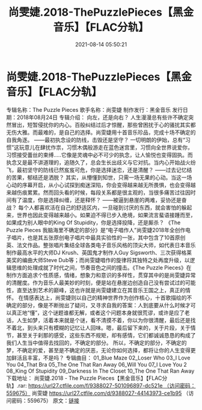 ﻿---
title: 尚雯婕.2018-ThePuzzlePieces【黑金音乐】【FLAC分轨】
date: 2021-08-14 05:50:21
categories: WAV车载音乐、镜像
tags: 华语中文
---
# 尚雯婕.2018-ThePuzzlePieces【黑金音乐】【FLAC分轨】

专辑名称：The Puzzle
Pieces
歌手名称：尚雯婕
制作发行：黑金音乐
发行日期：2018年08月24日
专辑介绍：
向左，还是向右？
人生漫漫总有些许不确定突然冒出，短暂侵扰你的内心。百般纠结过后才惊醒，那些曾困扰于心的骚扰其实都无伤大雅。而最难的，是自己的选择。尚雯婕用十首音乐珍品，完成十场不确定的自我角逐。
——最初执念设的防线，击毁还是坚守？
一切明朗的伊始，总有“习惯”这玩意儿在肆扰作祟，习惯木偶般游走在蓝色迷宫里，习惯向全世界说爱你，习惯接受蕾丝的束缚.....它像是灵魂中必不可少的执念，让人愉悦也变得固执。而执念又是最不讲道理的，追随久了，总会生长出歧义与它对抗。当内心开始战火纷飞，最初坚守的防线已然岌岌可危，你是选择迷恋，还是清醒？
——过去记忆结的苦果，郁结还是洒脱？
其实，从懵懂到知世，只需一场无果的心动。当这一场心动的序幕开启，从小心试探到痴迷深陷，你会变得越来越无所畏惧，也会变得越来越伤痕累累。然而回头看的时候，每段关系都是很主观的，当很多痛苦过往因时间有了温度，你是选择纠缠，还是释怀？
——被逼到悬崖的两难，妥协还是奋战？
每个人都喜欢活在自己的舒适区内，一旦碰到讨厌的东西，就会害怕的躲起来，世界也因此变得越来越小。如果迫不得已步入绝境，如果流言蜚语接踵而至，如果成为别人眼中的King
Of Stupidity，你是选择投降，还是厮杀？
《The
Puzzle Pieces
我脑海里不确定的部分》是“电子唱作人”尚雯婕2018年全创作电子唱片，也是其五张原创电子唱片中最具实验性的一张，其中包含了10首原创英、法文作品。整张唱片集结全球各类电子音乐风格的顶尖大师，如代表日本音乐制作最高水平的大师DJ
Krush、英国鬼才制作人Guy Sigsworth、三次获得格莱美奖的编曲大师Steve
Dub等；而尚雯婕唱作的旋律将其独特之处再度升级，以逻辑思维的处理成就了时代之间，节奏音色之间的撞击。《The Puzzle
Pieces》在制作方面追求个性质感，情绪，想象力和意识的多样性，贯穿其中的是尚雯婕异常的清醒度。作为音乐人最美妙的时刻，便是站在悬崖边创造自己没有尝试过的可能性，直至达到艺术的巅峰，这也许就是尚雯婕建立在其音乐王国之上，真正的情怀。
在情感表达上，尚雯婕则以自己的精神世界作为创作核心，十首歌描绘的不确定的部分，像是不断抛出了疑问，又寻求自我的答案：人到底要从什么时候才可以真正地“懂”，这个谜题谁都无解，或者这个问题本身就很荒谬，或许是应了老话，人生如梦，活着本来就是个谜，看不清摸不着，你以为你很清醒，最后还是找不着北，到头来只有模糊的记忆让人回味。嗯，最后留下来的，关于片段，关于情节，甚至关于刹那的感受，这些东西不规矩，却有感情，它们都诚诚恳恳的构成了我们人生当中值得去找回的，不确定的部分。
所以，不确定的部分，不确定的梦，不确定的爱，甚至是不确定的厌恶，无论你如何选择，都将让你的人生变得更加鲜活且丰富，不是吗？
专辑曲目：
01_Blue
Maze
02_Loser
Who
03_I
Love You
04_That
Bra
05_The
One That Ran Away
06_Will
You
07_I
Love You 2
08_King
Of Stupidity
09_Darkness In The
Closet
10_The
One That Ran Away
下载地址：
尚雯婕.2018 - The Puzzle
Pieces【黑金音乐】【FLAC分轨】.rar: https://url27.ctfile.com/f/9388027-501096897-dc521e （访问密码：559675）
尚雯婕
https://url27.ctfile.com/d/9388027-44143973-ce1b95
（访问密码：559675）
原文：[链接](https://blog.sina.com.cn/s/blog_1647c7e7601030tck.html)